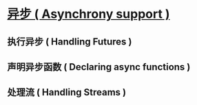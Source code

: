 # [异步 ( Asynchrony support )](https://www.dartlang.org/guides/language/language-tour#asynchrony-support)


## 执行异步 ( Handling Futures )

## 声明异步函数 ( Declaring async functions )

## 处理流 ( Handling Streams )
